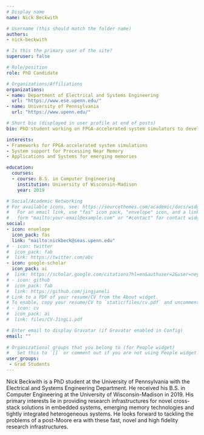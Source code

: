 ```yaml
---
# Display name
name: Nick Beckwith

# Username (this should match the folder name)
authors:
- nick-beckwith

# Is this the primary user of the site?
superuser: false

# Role/position
role: PhD Candidate

# Organizations/Affiliations
organizations:
- name: Department of Electrical and Systems Engineering
  url: "https://www.ese.upenn.edu/"
- name: University of Pennsylvania
  url: "https://www.upenn.edu/"  

# Short bio (displayed in user profile at end of posts)
bio: PhD student working on FPGA-accelerated system simulators to develop novel solutions for emerging memory technologies

interests:
- Frameworks for FPGA-accelerated system simulations
- System support for Processing Near Memory 
- Applications and Systems for emerging memories

education:
  courses:
  - course: B.S. in Computer Engineering
    institution: University of Wisconsin-Madison
    year: 2019

# Social/Academic Networking
# For available icons, see: https://sourcethemes.com/academic/docs/widgets/#icons
#   For an email link, use "fas" icon pack, "envelope" icon, and a link in the
#   form "mailto:your-email@example.com" or "#contact" for contact widget.
social:
- icon: envelope
  icon_pack: fas
  link: "mailto:nickbeck@seas.upenn.edu"
# - icon: twitter
#  icon_pack: fab
#  link: https://twitter.com/abc
- icon: google-scholar
  icon_pack: ai
#  link: https://scholar.google.com/citations?hl=en&authuser=2&user=neyeDG0AAAAJ
# - icon: github
#  icon_pack: fab
#  link: https://github.com/jingjaneli
# Link to a PDF of your resume/CV from the About widget.
# To enable, copy your resume/CV to `static/files/cv.pdf` and uncomment the lines below.  
# - icon: cv
#  icon_pack: ai
#  link: files/CV-JingLi.pdf

# Enter email to display Gravatar (if Gravatar enabled in Config)
email: ""
  
# Organizational groups that you belong to (for People widget)
#   Set this to `[]` or comment out if you are not using People widget.  
user_groups:
 - Grad Students
---
```


Nick Beckwith is a PhD student at the University of Pennsylvania with the Electrical and Systems Engineering Department. He received his B.S. in Computer Engineering at the University of Wisconsin-Madison in 2019. His primary interests lie in providing research infrastructures for novel cross-stack solutions in embedded systems, emerging memory technologies and tightly integrated heterogeneous systems. He looks forward to tackling the problems of a post-Moore era with these fast, novel and high fidelity research infrastructures.